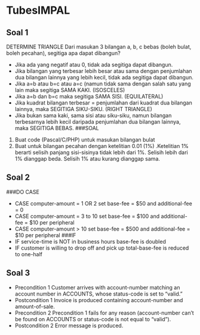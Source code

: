 # TubesIMPAL

## Soal 1
DETERMINE TRIANGLE
Dari masukan 3 bilangan a, b, c bebas (boleh bulat, boleh pecahan), segitiga apa dapat dibangun?
- Jika ada yang negatif atau 0, tidak ada segitiga dapat dibangun.
- Jika bilangan yang terbesar lebih besar atau sama dengan penjumlahan dua bilangan lainnya yang lebih kecil, tidak ada segitiga dapat dibangun.
- Jika a=b atau b=c atau a=c (namun tidak sama dengan salah satu yang lain maka segitiga SAMA KAKI. (ISOSCELES)
- Jika a=b dan b=c maka segitiga SAMA SISI. (EQUILATERAL)
- Jika kuadrat bilangan terbesar = penjumlahan dari kuadrat dua bilangan lainnya, maka SEGITIGA SIKU-SIKU. (RIGHT TRIANGLE)
- Jika bukan sama kaki, sama sisi atau siku-siku, namun bilangan terbesarnya lebih kecil daripada penjumlahan dua bilangan lainnya, maka SEGITIGA BEBAS.
###SOAL
1. Buat code (Pascal/C/PHP) untuk masukan bilangan bulat
2. Buat untuk bilangan pecahan dengan ketelitian 0.01 (1%) .Ketelitian 1% berarti selisih panjang
sisi-sisinya tidak lebih dari 1%. Selisih lebih dari 1% dianggap beda. Selisih 1% atau kurang dianggap
sama.

## Soal 2
###DO CASE
- CASE computer-amount = 1 OR 2
  set base-fee = $50 and additional-fee = 0
- CASE computer-amount = 3 to 10
  set base-fee = $100 and additional-fee = $10 per peripheral
- CASE computer-amount > 10
  set base-fee = $500 and additional-fee = $10 per peripheral
###IF 
- IF service-time is NOT in business hours base-fee is doubled
- IF customer is willing to drop off and pick up total-base-fee is reduced to one-half

## Soal 3
- Precondition 1
  Customer arrives with account-number matching an account number in ACCOUNTS, whose status-code is set to “valid.”
- Postcondition 1
  Invoice is produced containing account-number and amount-of-sale.
- Precondition 2
  Precondition 1 fails for any reason (account-number can’t be found on ACCOUNTS or status-code is not equal to “valid”).
- Postcondition 2
  Error message is produced. 

